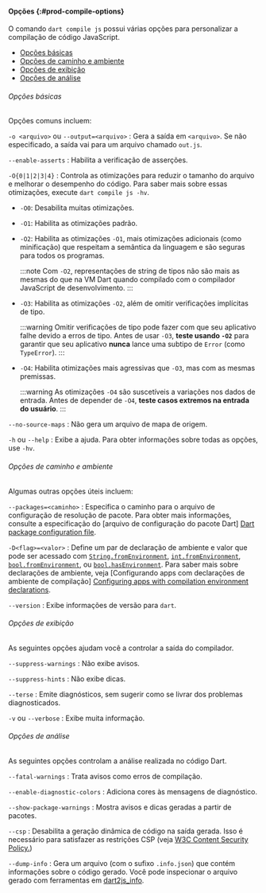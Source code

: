 <!-- ia-translate: true -->
#### Opções {:#prod-compile-options}

O comando `dart compile js` possui várias opções
para personalizar a compilação de código JavaScript.

* [Opções básicas](#basic-options)
* [Opções de caminho e ambiente](#path-and-environment-options)
* [Opções de exibição](#display-options)
* [Opções de análise](#analysis-options)

###### Opções básicas

Opções comuns incluem:

`-o <arquivo>` ou `--output=<arquivo>`
: Gera a saída em `<arquivo>`.
  Se não especificado, a saída vai para um arquivo chamado `out.js`.

`--enable-asserts`
: Habilita a verificação de asserções.

`-O{0|1|2|3|4}`
: Controla as otimizações para reduzir o tamanho do
  arquivo e melhorar o desempenho do código.
  Para saber mais sobre essas otimizações,
  execute `dart compile js -hv`.

  * `-O0`: Desabilita muitas otimizações.
  * `-O1`: Habilita as otimizações padrão.
  * `-O2`: Habilita as otimizações `-O1`, mais otimizações adicionais
    (como minificação) que respeitam a semântica da linguagem e
    são seguras para todos os programas.

    :::note
    Com `-O2`, representações de string de tipos não são mais as mesmas
    do que na VM Dart quando compilado com o compilador JavaScript de
    desenvolvimento.
    :::
  * `-O3`: Habilita as otimizações `-O2`, além de omitir verificações implícitas de tipo.

    :::warning
    Omitir verificações de tipo pode fazer com que seu aplicativo
    falhe devido a erros de tipo. Antes de usar `-O3`,
    **teste usando `-O2`** para garantir que seu aplicativo
    **nunca** lance uma subtipo de `Error` (como `TypeError`).
    :::
  * `-O4`: Habilita otimizações mais agressivas que `-O3`,
    mas com as mesmas premissas.
    
    :::warning
    As otimizações `-O4` são suscetíveis a variações nos dados
    de entrada. Antes de depender de `-O4`, **teste casos
    extremos na entrada do usuário**.
    :::

`--no-source-maps`
: Não gera um arquivo de mapa de origem.

`-h` ou `--help`
: Exibe a ajuda. Para obter informações sobre todas as
  opções, use `-hv`.

###### Opções de caminho e ambiente

Algumas outras opções úteis incluem:

`--packages=<caminho>`
: Especifica o caminho para o arquivo de configuração de
  resolução de pacote. Para obter mais informações, consulte
  a especificação do [arquivo de configuração do pacote Dart]
  [Dart package configuration file].

`-D<flag>=<valor>`
: Define um par de declaração de ambiente e valor que
  pode ser acessado com 
  [`String.fromEnvironment`][`String.fromEnvironment`],
  [`int.fromEnvironment`][`int.fromEnvironment`],
  [`bool.fromEnvironment`][`bool.fromEnvironment`], ou
  [`bool.hasEnvironment`][`bool.hasEnvironment`]. Para saber
  mais sobre declarações de ambiente, veja
  [Configurando apps com declarações de ambiente de compilação]
  [Configuring apps with compilation environment declarations].

`--version`
: Exibe informações de versão para `dart`.

[Dart package configuration file]: {{site.repo.dart.lang}}/blob/main/accepted/2.8/language-versioning/package-config-file-v2.md
[`String.fromEnvironment`]: {{site.dart-api}}/dart-core/String/String.fromEnvironment.html
[`int.fromEnvironment`]: {{site.dart-api}}/dart-core/int/int.fromEnvironment.html
[`bool.fromEnvironment`]: {{site.dart-api}}/dart-core/bool/bool.fromEnvironment.html
[`bool.hasEnvironment`]: {{site.dart-api}}/dart-core/bool/bool.hasEnvironment.html
[Configuring apps with compilation environment declarations]: /guides/environment-declarations

###### Opções de exibição

As seguintes opções ajudam você a controlar a saída do compilador.

`--suppress-warnings`
: Não exibe avisos.

`--suppress-hints`
: Não exibe dicas.

`--terse`
: Emite diagnósticos,
  sem sugerir como se livrar dos problemas diagnosticados.

`-v` ou `--verbose`
: Exibe muita informação.


###### Opções de análise

As seguintes opções controlam a análise realizada no código Dart.

`--fatal-warnings`
: Trata avisos como erros de compilação.

`--enable-diagnostic-colors`
: Adiciona cores às mensagens de diagnóstico.

`--show-package-warnings`
: Mostra avisos e dicas geradas a partir de pacotes.

`--csp`
: Desabilita a geração dinâmica de código na saída gerada.
  Isso é necessário para satisfazer as restrições CSP
  (veja [W3C Content Security Policy.](https://www.w3.org/TR/CSP/))

`--dump-info`
: Gera um arquivo (com o sufixo `.info.json`) que contém
  informações sobre o código gerado. Você pode inspecionar o
  arquivo gerado com ferramentas em [dart2js_info](/go/dart2js-info).
